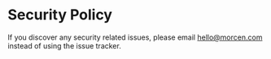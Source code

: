 # Security Policy

If you discover any security related issues, please email hello@morcen.com instead of using the issue tracker.
